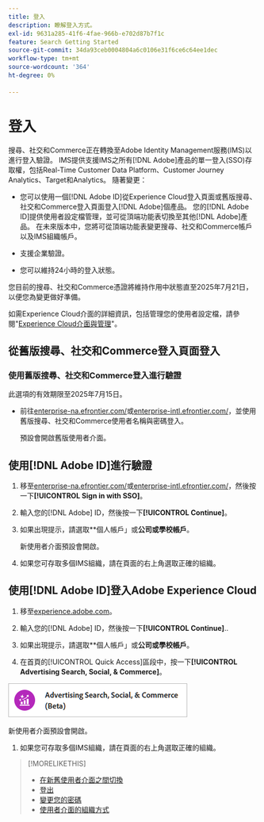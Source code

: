```yaml
---
title: 登入
description: 瞭解登入方式。
exl-id: 9631a285-41f6-4fae-966b-e702d87b7f1c
feature: Search Getting Started
source-git-commit: 34da93ceb0004804a6c0106e31f6ce6c64ee1dec
workflow-type: tm+mt
source-wordcount: '364'
ht-degree: 0%

---
```


# 登入

搜尋、社交和Commerce正在轉換至Adobe Identity Management服務(IMS)以進行登入驗證。 IMS提供支援IMS之所有[!DNL Adobe]產品的單一登入(SSO)存取權，包括Real-Time Customer Data Platform、Customer Journey Analytics、Target和Analytics。 隨著變更：

* 您可以使用一個[!DNL Adobe ID]從Experience Cloud登入頁面或舊版搜尋、社交和Commerce登入頁面登入[!DNL Adobe]個產品。 您的[!DNL Adobe ID]提供使用者設定檔管理，並可從頂端功能表切換至其他[!DNL Adobe]產品。 在未來版本中，您將可從頂端功能表變更搜尋、社交和Commerce帳戶以及IMS組織帳戶。

* 支援企業驗證。

* 您可以維持24小時的登入狀態。

您目前的搜尋、社交和Commerce憑證將維持作用中狀態直至2025年7月21日，以便您為變更做好準備。

如需Experience Cloud介面的詳細資訊，包括管理您的使用者設定檔，請參閱&quot;[Experience Cloud介面與管理](https://experienceleague.adobe.com/en/docs/core-services/interface/experience-cloud)&quot;。

## 從舊版搜尋、社交和Commerce登入頁面登入

### 使用舊版搜尋、社交和Commerce登入進行驗證

此選項的有效期限至2025年7月15日。

* 前往[enterprise-na.efrontier.com/](https://enterprise-na.efrontier.com/)或[enterprise-intl.efrontier.com/](https://enterprise-intl.efrontier.com/)，並使用舊版搜尋、社交和Commerce使用者名稱與密碼登入。

  預設會開啟舊版使用者介面。

## 使用[!DNL Adobe ID]進行驗證

1. 移至[enterprise-na.efrontier.com/](https://enterprise-na.efrontier.com/)或[enterprise-intl.efrontier.com/](https://enterprise-intl.efrontier.com/)，然後按一下&#x200B;**[!UICONTROL Sign in with SSO]**。

1. 輸入您的[!DNL Adobe] ID，然後按一下&#x200B;**[!UICONTROL Continue]**。

1. 如果出現提示，請選取**個人帳戶」或&#x200B;**公司或學校帳戶**。<!-- Will it necessarily be "Company or School Account?" -->

   新使用者介面預設會開啟。

1. 如果您可存取多個IMS組織，請在頁面的右上角選取正確的組織。

## 使用[!DNL Adobe ID]登入Adobe Experience Cloud

<!-- Later, give them the new direct URL(s) to our UI so they don't have to select the product. -->

1. 移至[experience.adobe.com](https://experience.adobe.com)。

1. 輸入您的[!DNL Adobe] ID，然後按一下&#x200B;**[!UICONTROL Continue]**..

1. 如果出現提示，請選取**個人帳戶」或&#x200B;**公司或學校帳戶**。<!-- Will it necessarily be "Company or School Account?" -->

1. 在首頁的[!UICONTROL Quick Access]區段中，按一下&#x200B;**[!UICONTROL Advertising Search, Social, & Commerce]**。

![Advertising搜尋、社交和Commerce)](/help/search-social-commerce/assets/search-social-commerce-logo.png "Advertising搜尋、社交和Commerce)")

新使用者介面預設會開啟。

1. 如果您可存取多個IMS組織，請在頁面的右上角選取正確的組織。

>[!MORELIKETHIS]
>
>* [在新舊使用者介面之間切換](ui-switch.md)
>* [登出](sign-out.md)
>* [變更您的密碼](/help/search-social-commerce/tools/password-change.md)
>* [使用者介面的組織方式](user-interface.md)
